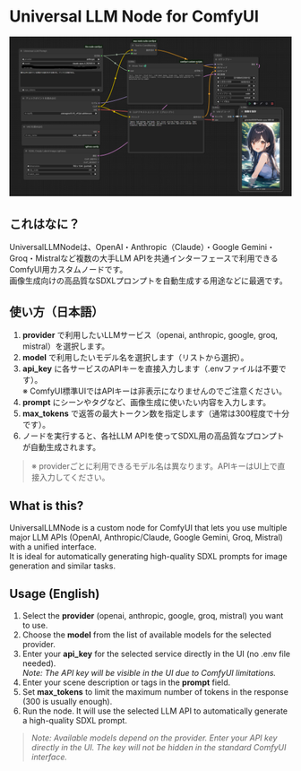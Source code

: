 # Universal LLM Node for ComfyUI

![ワークフロー例](./Workflow_pic.png)

## これはなに？

UniversalLLMNodeは、OpenAI・Anthropic（Claude）・Google Gemini・Groq・Mistralなど複数の大手LLM APIを共通インターフェースで利用できるComfyUI用カスタムノードです。  
画像生成向けの高品質なSDXLプロンプトを自動生成する用途などに最適です。

## 使い方（日本語）

1. **provider** で利用したいLLMサービス（openai, anthropic, google, groq, mistral）を選択します。
2. **model** で利用したいモデル名を選択します（リストから選択）。
3. **api_key** に各サービスのAPIキーを直接入力します（.envファイルは不要です）。  
   ※ ComfyUI標準UIではAPIキーは非表示になりませんのでご注意ください。
4. **prompt** にシーンやタグなど、画像生成に使いたい内容を入力します。
5. **max_tokens** で返答の最大トークン数を指定します（通常は300程度で十分です）。
6. ノードを実行すると、各社LLM APIを使ってSDXL用の高品質なプロンプトが自動生成されます。

> ※ providerごとに利用できるモデル名は異なります。APIキーはUI上で直接入力してください。

## What is this?

UniversalLLMNode is a custom node for ComfyUI that lets you use multiple major LLM APIs (OpenAI, Anthropic/Claude, Google Gemini, Groq, Mistral) with a unified interface.  
It is ideal for automatically generating high-quality SDXL prompts for image generation and similar tasks.

## Usage (English)

1. Select the **provider** (openai, anthropic, google, groq, mistral) you want to use.
2. Choose the **model** from the list of available models for the selected provider.
3. Enter your **api_key** for the selected service directly in the UI (no .env file needed).  
   *Note: The API key will be visible in the UI due to ComfyUI limitations.*
4. Enter your scene description or tags in the **prompt** field.
5. Set **max_tokens** to limit the maximum number of tokens in the response (300 is usually enough).
6. Run the node. It will use the selected LLM API to automatically generate a high-quality SDXL prompt.

> *Note: Available models depend on the provider. Enter your API key directly in the UI. The key will not be hidden in the standard ComfyUI interface.*
